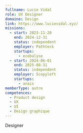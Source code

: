 ```yaml
---
fullname: Lucie Vidal
role: UX Designer
domaine: Design
link: https://www.lucievidal.xyz/
missions:
  - start: 2023-11-20
    end: 2024-12-31
    status: independent
    employer: Pathteck
    startups:
      - ecobalyse
  - start: 2024-06-01
    end: 2025-08-31
    status: independent
    employer: Scopyleft
    startups:
      - anais
memberType: autre
competences:
  - Product design
  - UX
  - UI
  - Design graphique
---
```

Designer